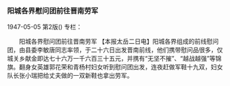 ### 阳城各界慰问团前往晋南劳军

1947-05-05
第2版()
专栏：

　　阳城各界慰问团前往晋南劳军
    【本报太岳二日电】阳城各界组成的前线慰问团，由县委李敏唐同志率领，于二十六日出发晋南前线，他们携带慰问品很多，仅城关乡献金即达七十六万一千六百三十五元，并携有“无坚不摧”、“越战越强”等锦旗。翻身女英雄郭花荣和青杨村妇女听到慰问团出发，连夜赶做军鞋十九双，妇女队长张小瑞把给丈夫做的一双新鞋也拿出劳军。
